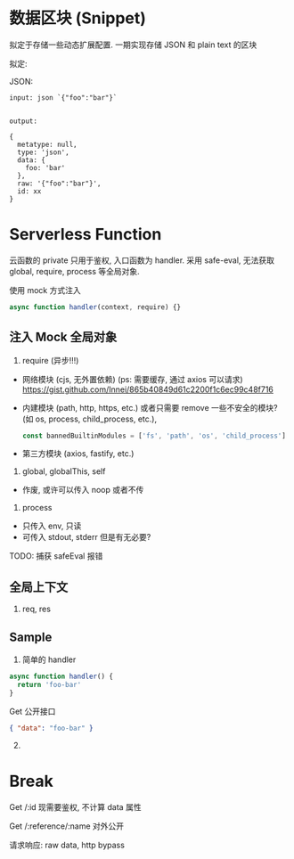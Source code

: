 # 数据区块 (Snippet)

拟定于存储一些动态扩展配置. 一期实现存储 JSON 和 plain text 的区块

拟定:

JSON:

```
input: json `{"foo":"bar"}`


output:

{
  metatype: null,
  type: 'json',
  data: {
    foo: 'bar'
  },
  raw: '{"foo":"bar"}',
  id: xx
}
```

# Serverless Function

云函数的 private 只用于鉴权, 入口函数为 handler. 采用 safe-eval, 无法获取 global, require, process 等全局对象.

使用 mock 方式注入

```js
async function handler(context, require) {}
```


## 注入 Mock 全局对象

1. require (异步!!!)
  - 网络模块 (cjs, 无外置依赖) (ps: 需要缓存, 通过 axios 可以请求) <https://gist.github.com/Innei/865b40849d61c2200f1c6ec99c48f716>
  - 内建模块 (path, http, https, etc.) 或者只需要 remove 一些不安全的模块? (如 os, process, child_process, etc.),

      ```js
      const bannedBuiltinModules = ['fs', 'path', 'os', 'child_process']
      ```

  - 第三方模块 (axios, fastify, etc.)
1. global, globalThis, self
  - 作废, 或许可以传入 noop 或者不传
1. process
  - 只传入 env, 只读
  - 可传入 stdout, stderr 但是有无必要?


TODO: 捕获 safeEval 报错

## 全局上下文

1. req, res


## Sample

1. 简单的 handler

```js
async function handler() {
  return 'foo-bar'
}
```

Get 公开接口

```json
{ "data": "foo-bar" }
```

2. 

# Break

Get /:id 现需要鉴权, 不计算 data 属性

Get /:reference/:name 对外公开

<!-- 请求响应: JSON, 原始类型会被挂载到 `{data: }`. 会进行 JSON snakecase 处理 -->
请求响应: raw data, http bypass

